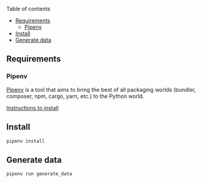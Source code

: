 Table of contents

- [Requirements](#requirements)
  - [Pipenv](#pipenv)
- [Install](#install)
- [Generate data](#generate-data)

## Requirements

### Pipenv

[Pipenv](https://pipenv.readthedocs.io/) is a tool that aims to bring the best of all packaging worlds (bundler, composer, npm, cargo, yarn, etc.) to the Python world.

[Instructions to install](https://pipenv.readthedocs.io/en/latest/install/#installing-pipenv)

## Install

```bash
pipenv install
```

## Generate data

```bash
pipenv run generate_data
```
